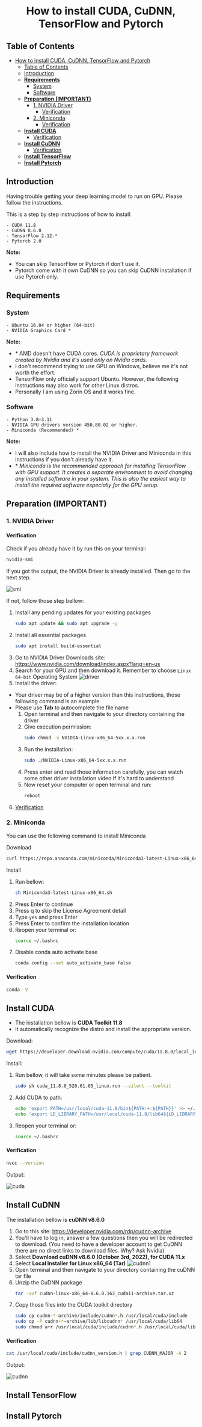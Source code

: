 # <p align="center">How to install CUDA, CuDNN, TensorFlow and Pytorch</p>


## Table of Contents
- [How to install CUDA, CuDNN, TensorFlow and Pytorch](#how-to-install-cuda-cudnn-tensorflow-and-pytorch)
  - [Table of Contents](#table-of-contents)
  - [Introduction](#introduction)
  - [**Requirements**](#requirements)
    - [System](#system)
    - [Software](#software)
  - [**Preparation (IMPORTANT)**](#preparation-important)
    - [1. NVIDIA Driver](#1-nvidia-driver)
      - [Verification](#verification)
    - [2. Miniconda](#2-miniconda)
      - [Verification](#verification-1)
  - [**Install CUDA**](#install-cuda)
      - [Verification](#verification-2)
  - [**Install CuDNN**](#install-cudnn)
      - [Verification](#verification-3)
  - [**Install TensorFlow**](#install-tensorflow)
  - [**Install Pytorch**](#install-pytorch)


## Introduction
Having trouble getting your deep learning model to run on GPU. Please follow the instructions.

This is a step by step instructions of how to install:
```
- CUDA 11.8
- CuDNN 8.6.0
- TensorFlow 2.12.*
- Pytorch 2.0
```

**Note:**
- You can skip TensorFlow or Pytorch if don't use it.
- Pytorch come with it own CuDNN so you can skip CuDNN installation if use Pytorch only.

## **Requirements**
### System
```
- Ubuntu 16.04 or higher (64-bit)
- NVIDIA Graphics Card *
```

**Note:**
- \* AMD doesn't have CUDA cores. *CUDA is proprietary framework created by Nvidia and it's used only on Nvidia cards.*
- I don't recommend trying to use GPU on Windows, believe me it's not worth the effort.
- TensorFlow only officially support Ubuntu. However, the following instructions may also work for other Linux distros.
- Personally I am using Zorin OS and it works fine.

### Software
```
- Python 3.8–3.11
- NVIDIA GPU drivers version 450.80.02 or higher.
- Miniconda (Recommended) *
```

**Note:**
- I will also include how to install the NVIDIA Driver and Miniconda in this instructions if you don't already have it.
- \* *Miniconda is the recommended approach for installing TensorFlow with GPU support. It creates a separate environment to avoid changing any installed software in your system. This is also the easiest way to install the required software especially for the GPU setup.*


## **Preparation (IMPORTANT)**
### 1. NVIDIA Driver
#### Verification
Check if you already have it by run this on your terminal:
```bash
nvidia-smi 
```

If you got the output, the NVIDIA Driver is already installed. Then go to the next step.

![smi](https://user-images.githubusercontent.com/95120444/228067789-0d42c6f4-daaa-4c9c-aa4c-bc95359f4a5e.png)

If not, follow those step bellow:
1. Install any pending updates for your existing packages
    ```bash
    sudo apt update && sudo apt upgrade -y
    ```
2. Install all essential packages
    ```bash
    sudo apt install build-essential
    ```
3. Go to NVIDIA Driver Downloads site: https://www.nvidia.com/download/index.aspx?lang=en-us
4. Search for your GPU and then download it. Remember to choose `Linux 64-bit` Operating System
    ![driver](https://user-images.githubusercontent.com/95120444/228067841-b66b38aa-8d27-4f9d-8ad1-0c87bb524fc7.png)
5. Install the driver:
- Your driver may be of a higher version than this instructions, those following command is an example
- Please use **Tab** to autocomplete the file name
    1. Open terminal and then navigate to your directory containing the driver
    2. Give execution permission:
        ```bash
        sudo chmod -x NVIDIA-Linux-x86_64-5xx.x.x.run 
        ```
    3. Run the installation:
        ```bash
        sudo ./NVIDIA-Linux-x86_64-5xx.x.x.run 
        ```
    4. Press enter and read those information carefully, you can watch some other driver installation video if it's hard to understand
    5. Now reset your computer or open terminal and run:
        ```bash
        reboot 
        ```
6.  [Verification](#verification)

### 2. Miniconda
You can use the following command to install Miniconda

Download
```bash
curl https://repo.anaconda.com/miniconda/Miniconda3-latest-Linux-x86_64.sh -o Miniconda3-latest-Linux-x86_64.sh 
```
Install
1. Run bellow:
    ```bash
    sh Miniconda3-latest-Linux-x86_64.sh 
    ```
2. Press Enter to continue
3. Press q to skip the License Agreement detail
4. Type `yes` and press Enter
5. Press Enter to confirm the installation location
6. Reopen your terminal or:
   ```bash
   source ~/.bashrc
   ```
7. Disable conda auto activate base
    ```bash
    conda config --set auto_activate_base false 
    ```

#### Verification
```bash
conda -V 
```

## **Install CUDA**
- The installation bellow is **CUDA Toolkit 11.8**
- It automatically recognize the distro and install the appropriate version.

Download:
```bash
wget https://developer.download.nvidia.com/compute/cuda/11.8.0/local_installers/cuda_11.8.0_520.61.05_linux.run 
```

Install:
1. Run bellow, it will take some minutes please be patient.
    ```bash
    sudo sh cuda_11.8.0_520.61.05_linux.run --silent --toolkit 
    ```
2. Add CUDA to path:
    ```bash
    echo 'export PATH=/usr/local/cuda-11.8/bin${PATH:+:${PATH}}' >> ~/.bashrc 
    echo 'export LD_LIBRARY_PATH=/usr/local/cuda-11.8/lib64${LD_LIBRARY_PATH:+:${LD_LIBRARY_PATH}}' >> ~/.bashrc 
    ```
3. Reopen your terminal or:
    ```bash
    source ~/.bashrc
    ```

#### Verification
```bash
nvcc --version 
```
Output:

![cuda](https://user-images.githubusercontent.com/95120444/228067950-c72ee4e5-fcf7-488b-9ff4-7739b0bd405b.png)

## **Install CuDNN**
The installation bellow is **cuDNN v8.6.0**

1. Go to this site: https://developer.nvidia.com/rdp/cudnn-archive
2. You'll have to log in, answer a few questions then you will be redirected to download. (You need to have a developer account to get CuDNN there are no direct links to download files. Why? Ask Nvidia)
3. Select **Download cuDNN v8.6.0 (October 3rd, 2022), for CUDA 11.x**
4. Select **Local Installer for Linux x86_64 (Tar)**
    ![cudnn1](https://user-images.githubusercontent.com/95120444/228067998-c7738898-aad4-43a6-8fb4-e9830a022b84.png)
5. Open terminal and then navigate to your directory containing the cuDNN tar file
6. Unzip the CuDNN package
    ```bash
    tar -xvf cudnn-linux-x86_64-8.6.0.163_cuda11-archive.tar.xz 
    ```
7. Copy those files into the CUDA toolkit directory
    ```bash
    sudo cp cudnn-*-archive/include/cudnn*.h /usr/local/cuda/include 
    sudo cp -P cudnn-*-archive/lib/libcudnn* /usr/local/cuda/lib64 
    sudo chmod a+r /usr/local/cuda/include/cudnn*.h /usr/local/cuda/lib64/libcudnn* 
    ```

#### Verification
```bash
cat /usr/local/cuda/include/cudnn_version.h | grep CUDNN_MAJOR -A 2 
```
Output:

![cudnn](https://user-images.githubusercontent.com/95120444/228068029-a4e9fabb-b1aa-4b30-bb6f-0a3c7f27ce0f.png)

## **Install TensorFlow**

## **Install Pytorch**
